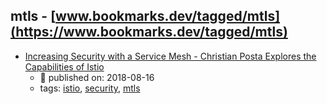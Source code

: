 mtls - [www.bookmarks.dev/tagged/mtls](https://www.bookmarks.dev/tagged/mtls)
---
* [Increasing Security with a Service Mesh - Christian Posta Explores the Capabilities of Istio](https://www.infoq.com/articles/istio-security-mtls-jwt)
    * :calendar: published on: 2018-08-16
    * tags: [istio](../tags/istio.md), [security](../tags/security.md), [mtls](../tags/mtls.md)
